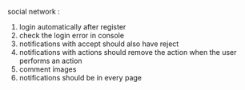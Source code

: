 social network :


1. login automatically after register
3. check the login error in console
4. notifications with accept should also have reject
5. notifications with actions should remove the action when the user performs an action
6. comment images
7. notifications should be in every page
